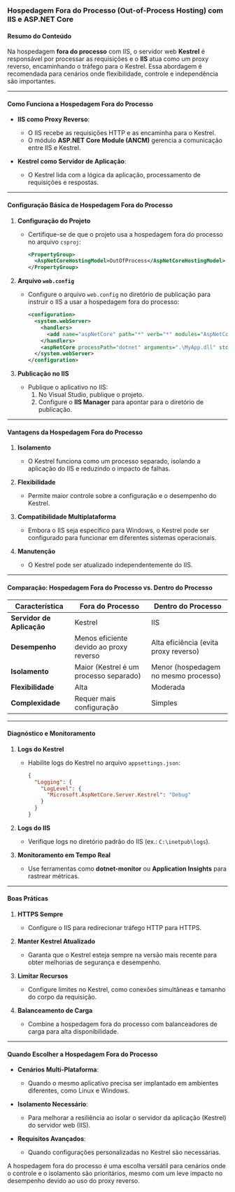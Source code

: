 ### Hospedagem Fora do Processo (Out-of-Process Hosting) com IIS e ASP.NET Core

#### Resumo do Conteúdo
Na hospedagem **fora do processo** com IIS, o servidor web **Kestrel** é responsável por processar as requisições e o **IIS** atua como um proxy reverso, encaminhando o tráfego para o Kestrel. Essa abordagem é recomendada para cenários onde flexibilidade, controle e independência são importantes.

---

#### Como Funciona a Hospedagem Fora do Processo

- **IIS como Proxy Reverso**:
  - O IIS recebe as requisições HTTP e as encaminha para o Kestrel.
  - O módulo **ASP.NET Core Module (ANCM)** gerencia a comunicação entre IIS e Kestrel.

- **Kestrel como Servidor de Aplicação**:
  - O Kestrel lida com a lógica da aplicação, processamento de requisições e respostas.

---

#### Configuração Básica de Hospedagem Fora do Processo

1. **Configuração do Projeto**
   - Certifique-se de que o projeto usa a hospedagem fora do processo no arquivo `csproj`:
     ```xml
     <PropertyGroup>
       <AspNetCoreHostingModel>OutOfProcess</AspNetCoreHostingModel>
     </PropertyGroup>
     ```

2. **Arquivo `web.config`**
   - Configure o arquivo `web.config` no diretório de publicação para instruir o IIS a usar a hospedagem fora do processo:
     ```xml
     <configuration>
       <system.webServer>
         <handlers>
           <add name="aspNetCore" path="*" verb="*" modules="AspNetCoreModuleV2" resourceType="Unspecified" />
         </handlers>
         <aspNetCore processPath="dotnet" arguments=".\MyApp.dll" stdoutLogEnabled="false" stdoutLogFile=".\logs\stdout" />
       </system.webServer>
     </configuration>
     ```

3. **Publicação no IIS**
   - Publique o aplicativo no IIS:
     1. No Visual Studio, publique o projeto.
     2. Configure o **IIS Manager** para apontar para o diretório de publicação.

---

#### Vantagens da Hospedagem Fora do Processo

1. **Isolamento**
   - O Kestrel funciona como um processo separado, isolando a aplicação do IIS e reduzindo o impacto de falhas.

2. **Flexibilidade**
   - Permite maior controle sobre a configuração e o desempenho do Kestrel.

3. **Compatibilidade Multiplataforma**
   - Embora o IIS seja específico para Windows, o Kestrel pode ser configurado para funcionar em diferentes sistemas operacionais.

4. **Manutenção**
   - O Kestrel pode ser atualizado independentemente do IIS.

---

#### Comparação: Hospedagem Fora do Processo vs. Dentro do Processo

| **Característica**       | **Fora do Processo**                   | **Dentro do Processo**                  |
|---------------------------|----------------------------------------|-----------------------------------------|
| **Servidor de Aplicação** | Kestrel                                | IIS                                     |
| **Desempenho**            | Menos eficiente devido ao proxy reverso | Alta eficiência (evita proxy reverso)   |
| **Isolamento**            | Maior (Kestrel é um processo separado) | Menor (hospedagem no mesmo processo)    |
| **Flexibilidade**         | Alta                                   | Moderada                                |
| **Complexidade**          | Requer mais configuração              | Simples                                 |

---

#### Diagnóstico e Monitoramento

1. **Logs do Kestrel**
   - Habilite logs do Kestrel no arquivo `appsettings.json`:
     ```json
     {
       "Logging": {
         "LogLevel": {
           "Microsoft.AspNetCore.Server.Kestrel": "Debug"
         }
       }
     }
     ```

2. **Logs do IIS**
   - Verifique logs no diretório padrão do IIS (ex.: `C:\inetpub\logs`).

3. **Monitoramento em Tempo Real**
   - Use ferramentas como **dotnet-monitor** ou **Application Insights** para rastrear métricas.

---

#### Boas Práticas

1. **HTTPS Sempre**
   - Configure o IIS para redirecionar tráfego HTTP para HTTPS.

2. **Manter Kestrel Atualizado**
   - Garanta que o Kestrel esteja sempre na versão mais recente para obter melhorias de segurança e desempenho.

3. **Limitar Recursos**
   - Configure limites no Kestrel, como conexões simultâneas e tamanho do corpo da requisição.

4. **Balanceamento de Carga**
   - Combine a hospedagem fora do processo com balanceadores de carga para alta disponibilidade.

---

#### Quando Escolher a Hospedagem Fora do Processo

- **Cenários Multi-Plataforma**:
  - Quando o mesmo aplicativo precisa ser implantado em ambientes diferentes, como Linux e Windows.

- **Isolamento Necessário**:
  - Para melhorar a resiliência ao isolar o servidor da aplicação (Kestrel) do servidor web (IIS).

- **Requisitos Avançados**:
  - Quando configurações personalizadas no Kestrel são necessárias.

A hospedagem fora do processo é uma escolha versátil para cenários onde o controle e o isolamento são prioritários, mesmo com um leve impacto no desempenho devido ao uso do proxy reverso.